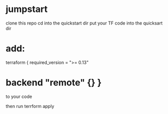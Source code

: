 # jumpstart
clone this repo
cd into the quickstart dir
put your TF code into the quicksart dir

add:
==============================
terraform {
  required_version = ">= 0.13"

  backend "remote" {}
}
===============================
to your code

then run terrform apply

